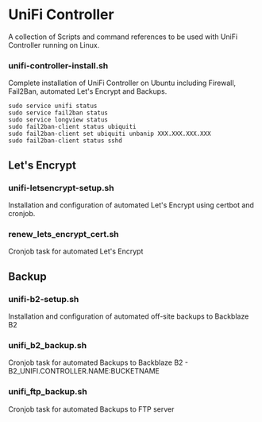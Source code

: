 # UniFi Controller
A collection of Scripts and command references to be used with UniFi Controller running on Linux.

### unifi-controller-install.sh
Complete installation of UniFi Controller on Ubuntu including Firewall, Fail2Ban, automated Let's Encrypt and Backups.
```
sudo service unifi status
sudo service fail2ban status
sudo service longview status
sudo fail2ban-client status ubiquiti
sudo fail2ban-client set ubiquiti unbanip XXX.XXX.XXX.XXX
sudo fail2ban-client status sshd
```

## Let's Encrypt
### unifi-letsencrypt-setup.sh
Installation and configuration of automated Let's Encrypt using certbot and cronjob.

### renew_lets_encrypt_cert.sh
Cronjob task for automated Let's Encrypt

## Backup
### unifi-b2-setup.sh
Installation and configuration of automated off-site backups to Backblaze B2

### unifi_b2_backup.sh
Cronjob task for automated Backups to Backblaze B2 - B2_UNIFI.CONTROLLER.NAME:BUCKETNAME

### unifi_ftp_backup.sh
Cronjob task for automated Backups to FTP server
